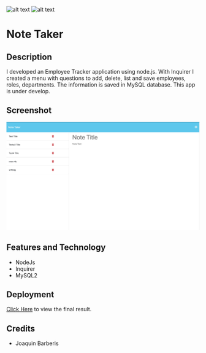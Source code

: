 ![alt text](https://img.shields.io/badge/License-GPLv2-brightgreen)
![alt text](https://img.shields.io/badge/Ver.-1.0.0-blue)
# Note Taker

## Description
I developed an Employee Tracker application using node.js. With Inquirer I created a menu with questions to add, delete, list and save employees, roles, departments. The information is saved in MySQL database. This app is under develop.

## Screenshot

![alt screenshot](https://github.com/jbarberisv/note-taker-jbv/blob/main/img/screen%20task.png?raw=true)

## Features and Technology

- NodeJs
- Inquirer
- MySQL2

  

## Deployment
[Click Here](note-taker-jbv.herokuapp.com) to view the final result.


## Credits

* Joaquin Barberis